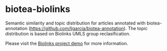 # biotea-biolinks
Semantic similarity and topic distribution for articles annotated with biotea-annotation (https://github.com/ljgarcia/biotea-annotation). The topic distribution is based on Biolinks UMLS group reclasification.

Please visit the [Biolinks project demo](http://ljgarcia.github.io/biotea-biolinks) for more information.
